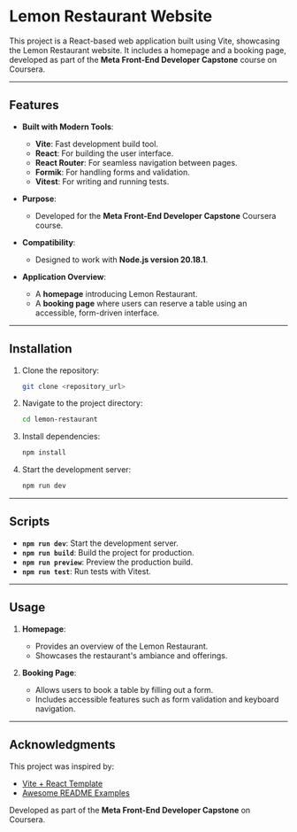 # Lemon Restaurant Website

This project is a React-based web application built using Vite, showcasing the Lemon Restaurant website. It includes a homepage and a booking page, developed as part of the **Meta Front-End Developer Capstone** course on Coursera.

---

## Features

- **Built with Modern Tools**:
  - **Vite**: Fast development build tool.
  - **React**: For building the user interface.
  - **React Router**: For seamless navigation between pages.
  - **Formik**: For handling forms and validation.
  - **Vitest**: For writing and running tests.

- **Purpose**:
  - Developed for the **Meta Front-End Developer Capstone** Coursera course.

- **Compatibility**:
  - Designed to work with **Node.js version 20.18.1**.

- **Application Overview**:
  - A **homepage** introducing Lemon Restaurant.
  - A **booking page** where users can reserve a table using an accessible, form-driven interface.

---

## Installation

1. Clone the repository:
   ```bash
   git clone <repository_url>
   ```

2. Navigate to the project directory:
   ```bash
   cd lemon-restaurant
   ```

3. Install dependencies:
   ```bash
   npm install
   ```

4. Start the development server:
   ```bash
   npm run dev
   ```

---

## Scripts

- **`npm run dev`**: Start the development server.
- **`npm run build`**: Build the project for production.
- **`npm run preview`**: Preview the production build.
- **`npm run test`**: Run tests with Vitest.

---

## Usage

1. **Homepage**:
   - Provides an overview of the Lemon Restaurant.
   - Showcases the restaurant's ambiance and offerings.

2. **Booking Page**:
   - Allows users to book a table by filling out a form.
   - Includes accessible features such as form validation and keyboard navigation.

---

## Acknowledgments

This project was inspired by:
- [Vite + React Template](https://github.com/vitejs/vite-plugin-react)
- [Awesome README Examples](https://github.com/matiassingers/awesome-readme)

Developed as part of the **Meta Front-End Developer Capstone** on Coursera.
